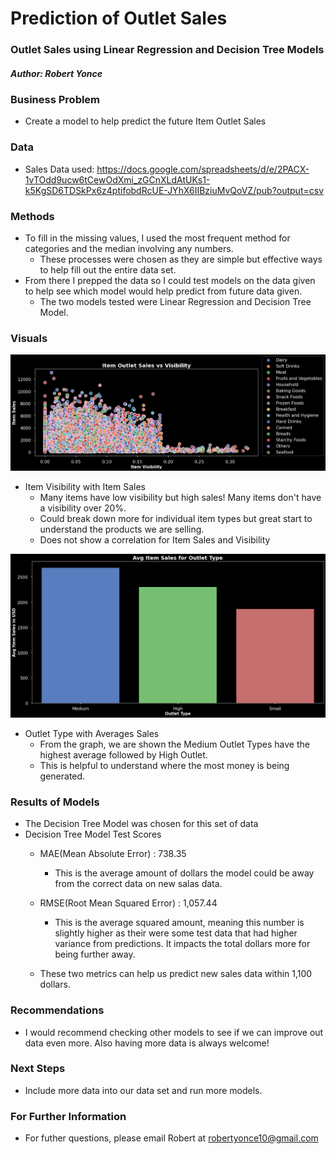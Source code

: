 # Prediction of Outlet Sales

### Outlet Sales using Linear Regression and Decision Tree Models

##### Author: Robert Yonce

### Business Problem
  - Create a model to help predict the future Item Outlet Sales 

### Data
  - Sales Data used: https://docs.google.com/spreadsheets/d/e/2PACX-1vTOdd9ucw6tCewOdXmi_zGCnXLdAtUKs1-k5KgSD6TDSkPx6z4ptifobdRcUE-JYhX6IIBziuMvQoVZ/pub?output=csv
  
### Methods
- To fill in the missing values, I used the most frequent method for categories and the median involving any numbers.
	- These processes were chosen as they are simple but effective ways to help fill out the entire data set.
- From there I prepped the data so I could test models on the data given to help see which model would help predict from future data given.
	- The two models tested were Linear Regression and Decision Tree Model.

### Visuals
![](Visibility.png)

- Item Visibility with Item Sales
	- Many items have low visibility but high sales! Many items don't have a visibility over 20%. 
	- Could break down more for individual item types but great start to understand the products we are selling. 
	- Does not show a correlation for Item Sales and Visibility
	
![](Sales.png)

- Outlet Type with Averages Sales
	- From the graph, we are shown the Medium Outlet Types have the highest average followed by High Outlet. 
	- This is helpful to understand where the most money is being generated.
	
### Results of Models
- The Decision Tree Model was chosen for this set of data
- Decision Tree Model Test Scores
	- MAE(Mean Absolute Error) : 738.35
		- This is the average amount of dollars the model could be away from the correct data on new salas data.	
	- RMSE(Root Mean Squared Error) : 1,057.44
		- This is the average squared amount, meaning this number is slightly higher as their were some test data that had higher variance from predictions. It impacts the total dollars more for being further away.
	
	- These two metrics can help us predict new sales data within 1,100 dollars.

### Recommendations
- I would recommend checking other models to see if we can improve out data even more. Also having more data is always welcome!


### Next Steps
- Include more data into our data set and run more models.


### For Further Information
- For futher questions, please email Robert at robertyonce10@gmail.com
